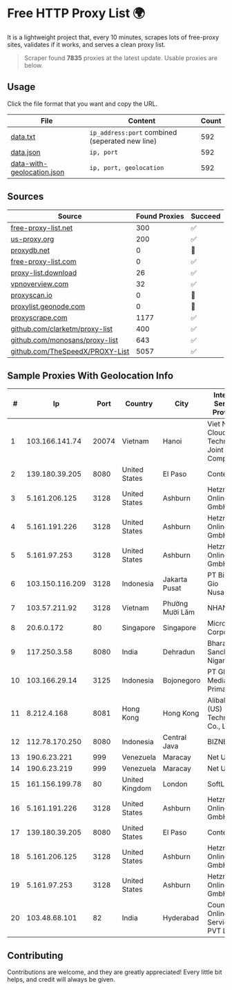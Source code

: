 
# Free HTTP Proxy List 🌍

It is a lightweight project that, every 10 minutes, scrapes lots of free-proxy sites, validates if it works, and serves a clean proxy list.


> Scraper found **7835** proxies at the latest update. Usable proxies are below.

## Usage

Click the file format that you want and copy the URL.


|File|Content|Count|
|----|-------|-----|
|[data.txt](https://raw.githubusercontent.com/themiralay/Proxy-List-World/master/data.txt)|`ip_address:port` combined (seperated new line)|592|
|[data.json](https://raw.githubusercontent.com/themiralay/Proxy-List-World/master/data.json)|`ip, port`|592|
|[data-with-geolocation.json](https://raw.githubusercontent.com/themiralay/Proxy-List-World/master/data-with-geolocation.json)|`ip, port, geolocation`|592|

## Sources

|Source|Found Proxies|Succeed|
|------|-------------|-------|
|[free-proxy-list.net](https://free-proxy-list.net)|300|✅|
|[us-proxy.org](https://www.us-proxy.org)|200|✅|
|[proxydb.net](http://proxydb.net)|0|🚫|
|[free-proxy-list.com](https://free-proxy-list.com/?page=&port=&type%5B%5D=http&type%5B%5D=https&up_time=0&search=Search)|0|✅|
|[proxy-list.download](https://www.proxy-list.download/HTTP)|26|✅|
|[vpnoverview.com](https://vpnoverview.com/privacy/anonymous-browsing/free-proxy-servers)|32|✅|
|[proxyscan.io](https://www.proxyscan.io)|0|🚫|
|[proxylist.geonode.com](https://proxylist.geonode.com/api/proxy-list?limit=300&page=1&sort_by=lastChecked&sort_type=desc&protocols=http,https)|0|🚫|
|[proxyscrape.com](https://api.proxyscrape.com/v2/?request=displayproxies&protocol=http&timeout=10000&country=all&ssl=all&anonymity=all)|1177|✅|
|[github.com/clarketm/proxy-list](https://raw.githubusercontent.com/clarketm/proxy-list/master/proxy-list-raw.txt)|400|✅|
|[github.com/monosans/proxy-list](https://raw.githubusercontent.com/monosans/proxy-list/main/proxies/http.txt)|643|✅|
|[github.com/TheSpeedX/PROXY-List](https://raw.githubusercontent.com/TheSpeedX/PROXY-List/master/http.txt)|5057|✅|


## Sample Proxies With Geolocation Info

|#|Ip|Port|Country|City|Internet Service Provider|
|-|--|----|-------|----|-------------------------|
|1|103.166.141.74|20074|Vietnam|Hanoi|Viet NAM Cloud Technology Joint Stock Company|
|2|139.180.39.205|8080|United States|El Paso|Conterra|
|3|5.161.206.125|3128|United States|Ashburn|Hetzner Online GmbH|
|4|5.161.191.226|3128|United States|Ashburn|Hetzner Online GmbH|
|5|5.161.97.253|3128|United States|Ashburn|Hetzner Online GmbH|
|6|103.150.116.209|3128|Indonesia|Jakarta Pusat|PT Biznet Gio Nusantara|
|7|103.57.211.92|3128|Vietnam|Phường Mười Lăm|NHANHOA|
|8|20.6.0.172|80|Singapore|Singapore|Microsoft Corporation|
|9|117.250.3.58|8080|India|Dehradun|Bharat Sanchar Nigam Ltd|
|10|103.166.29.14|3125|Indonesia|Bojonegoro|PT Global Media Data Prima|
|11|8.212.4.168|8081|Hong Kong|Hong Kong|Alibaba (US) Technology Co., Ltd.|
|12|112.78.170.250|8080|Indonesia|Central Java|BIZNET|
|13|190.6.23.221|999|Venezuela|Maracay|Net Uno|
|14|190.6.23.219|999|Venezuela|Maracay|Net Uno|
|15|161.156.199.78|80|United Kingdom|London|SoftLayer|
|16|5.161.191.226|3128|United States|Ashburn|Hetzner Online GmbH|
|17|139.180.39.205|8080|United States|El Paso|Conterra|
|18|5.161.206.125|3128|United States|Ashburn|Hetzner Online GmbH|
|19|5.161.97.253|3128|United States|Ashburn|Hetzner Online GmbH|
|20|103.48.68.101|82|India|Hyderabad|Country Online Services PVT LTD|



## Contributing

Contributions are welcome, and they are greatly appreciated! Every
little bit helps, and credit will always be given.

